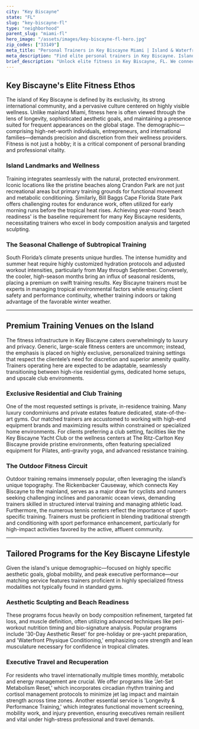 ```yaml
---
city: "Key Biscayne"
state: "FL"
slug: "key-biscayne-fl"
type: "neighborhood"
parent_slug: "miami-fl"
hero_image: "/assets/images/key-biscayne-fl-hero.jpg"
zip_codes: ["33149"]
meta_title: "Personal Trainers in Key Biscayne Miami | Island & Waterfront Training"
meta_description: "Find elite personal trainers in Key Biscayne. Island lifestyle fitness, ocean sports conditioning, and exclusive residential gym access."
brief_description: "Unlock elite fitness in Key Biscayne, FL. We connect discerning residents with certified luxury personal trainers specializing in aesthetic conditioning, performance enhancement, and jet-set readiness. Whether you seek a sculpted physique for global travel or dedicated training at The Ritz-Carlton Key Biscayne or your private residence, our bespoke matching service ensures perfection. Start your customized South Florida fitness journey and achieve your premium health goals on the island today."
---
```

## Key Biscayne's Elite Fitness Ethos

The island of Key Biscayne is defined by its exclusivity, its strong international community, and a pervasive culture centered on highly visible wellness. Unlike mainland Miami, fitness here is often viewed through the lens of longevity, sophisticated aesthetic goals, and maintaining a presence suited for frequent appearances on the global stage. The demographic—comprising high-net-worth individuals, entrepreneurs, and international families—demands precision and discretion from their wellness providers. Fitness is not just a hobby; it is a critical component of personal branding and professional vitality.

### Island Landmarks and Wellness

Training integrates seamlessly with the natural, protected environment. Iconic locations like the pristine beaches along Crandon Park are not just recreational areas but primary training grounds for functional movement and metabolic conditioning. Similarly, Bill Baggs Cape Florida State Park offers challenging routes for endurance work, often utilized for early morning runs before the tropical heat rises. Achieving year-round 'beach readiness' is the baseline requirement for many Key Biscayne residents, necessitating trainers who excel in body composition analysis and targeted sculpting.

### The Seasonal Challenge of Subtropical Training

South Florida’s climate presents unique hurdles. The intense humidity and summer heat require highly customized hydration protocols and adjusted workout intensities, particularly from May through September. Conversely, the cooler, high-season months bring an influx of seasonal residents, placing a premium on swift training results. Key Biscayne trainers must be experts in managing tropical environmental factors while ensuring client safety and performance continuity, whether training indoors or taking advantage of the favorable winter weather.

---

## Premium Training Venues on the Island

The fitness infrastructure in Key Biscayne caters overwhelmingly to luxury and privacy. Generic, large-scale fitness centers are uncommon; instead, the emphasis is placed on highly exclusive, personalized training settings that respect the clientele’s need for discretion and superior amenity quality. Trainers operating here are expected to be adaptable, seamlessly transitioning between high-rise residential gyms, dedicated home setups, and upscale club environments.

### Exclusive Residential and Club Training

One of the most requested settings is private, in-residence training. Many luxury condominiums and private estates feature dedicated, state-of-the-art gyms. Our matched trainers are accustomed to working with high-end equipment brands and maximizing results within constrained or specialized home environments. For clients preferring a club setting, facilities like the Key Biscayne Yacht Club or the wellness centers at The Ritz-Carlton Key Biscayne provide pristine environments, often featuring specialized equipment for Pilates, anti-gravity yoga, and advanced resistance training.

### The Outdoor Fitness Circuit

Outdoor training remains immensely popular, often leveraging the island’s unique topography. The Rickenbacker Causeway, which connects Key Biscayne to the mainland, serves as a major draw for cyclists and runners seeking challenging inclines and panoramic ocean views, demanding trainers skilled in structured interval training and managing athletic load. Furthermore, the numerous tennis centers reflect the importance of sport-specific training. Trainers must be proficient in blending traditional strength and conditioning with sport performance enhancement, particularly for high-impact activities favored by the active, affluent community.

---

## Tailored Programs for the Key Biscayne Lifestyle

Given the island's unique demographic—focused on highly specific aesthetic goals, global mobility, and peak executive performance—our matching service features trainers proficient in highly specialized fitness modalities not typically found in standard gyms.

### Aesthetic Sculpting and Beach Readiness

These programs focus heavily on body composition refinement, targeted fat loss, and muscle definition, often utilizing advanced techniques like peri-workout nutrition timing and bio-signature analysis. Popular programs include '30-Day Aesthetic Reset' for pre-holiday or pre-yacht preparation, and 'Waterfront Physique Conditioning,' emphasizing core strength and lean musculature necessary for confidence in tropical climates.

### Executive Travel and Recuperation

For residents who travel internationally multiple times monthly, metabolic and energy management are crucial. We offer programs like 'Jet-Set Metabolism Reset,' which incorporates circadian rhythm training and cortisol management protocols to minimize jet lag impact and maintain strength across time zones. Another essential service is 'Longevity & Performance Training,' which integrates functional movement screening, mobility work, and injury prevention, ensuring executives remain resilient and vital under high-stress professional and travel demands.